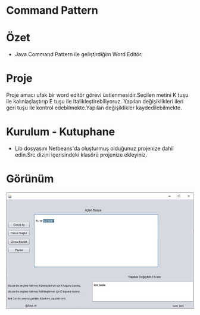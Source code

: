  # Command Pattern


# Özet
* Java Command Pattern ile geliştirdiğim Word Editör.

# Proje
Proje amacı ufak bir word editör görevi üstlenmesidir.Seçilen metini K tuşu ile kalınlaşlaştırıp E tuşu ile Italikleştirebiliyoruz.
Yapılan değişiklikleri ileri geri tuşu ile kontrol edebilmekte.Yapılan değişiklikler kaydedilebilmekte.

# Kurulum - Kutuphane
* Lib dosyasını Netbeans'da oluşturmuş olduğunuz projenize dahil edin.Src dizini içerisindeki klasörü projenize ekleyiniz.

# Görünüm

<p align="center">
    <img src="https://github.com/SouL-H/Design-Pattern/blob/master/Command%20Pattern/img/img.jpg?raw=true"  alt="Observer">
</p>
